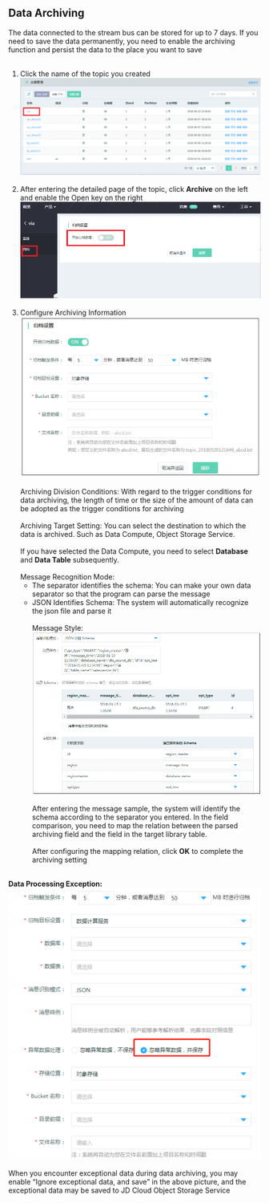 ## Data Archiving<br>
The data connected to the stream bus can be stored for up to 7 days. If you need to save the data permanently, you need to enable the archiving function and persist the data to the place you want to save<br><br>
1. Click the name of the topic you created<br>
![选择主题](../../../../image/DataBus/db-006.png)<br><br>
2. After entering the detailed page of the topic, click **Archive** on the left and enable the Open key on the right<br>
![开启归档](../../../../image/DataBus/db-007.png)<br><br>
3. Configure Archiving Information<br>
![归档配置](../../../../image/DataBus/db-008.png)<br><br>
Archiving Division Conditions: With regard to the trigger conditions for data archiving, the length of time or the size of the amount of data can be adopted as the trigger conditions for archiving<br><br>
Archiving Target Setting: You can select the destination to which the data is archived. Such as Data Compute, Object Storage Service. <br><br>
If you have selected the Data Compute, you need to select **Database** and **Data Table** subsequently. <br><br>
Message Recognition Mode: <br>
    - The separator identifies the schema: You can make your own data separator so that the program can parse the message<br>
    - JSON Identifies Schema: The system will automatically recognize the json file and parse it<br><br>
Message Style: <br>
![消息样式](../../../../image/DataBus/db-009.png)<br><br>
 After entering the message sample, the system will identify the schema according to the separator you entered. In the field comparison, you need to map the relation between the parsed archiving field and the field in the target library table. <br><br>
After configuring the mapping relation, click **OK** to complete the archiving setting<br><br>

**Data Processing Exception:**<br>
![异常数据](../../../../image/DataBus/db-011.png)<br><br>
When you encounter exceptional data during data archiving, you may enable “Ignore exceptional data, and save” in the above picture, and the exceptional data may be saved to JD Cloud Object Storage Service
